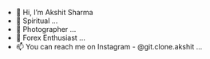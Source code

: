- 👋 Hi, I’m Akshit Sharma
- 👀 Spiritual ...
- 🌱 Photographer ...
- 💞️ Forex Enthusiast ...
- 📫 You can reach me on Instagram - @git.clone.akshit ...

<!---
iamakshitsharma/iamakshitsharma is a ✨ special ✨ repository because its `README.md` (this file) appears on your GitHub profile.
You can click the Preview link to take a look at your changes.
--->
